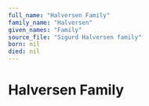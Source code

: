 ```yaml
---
full_name: "Halversen Family"
family_name: "Halversen"
given_names: "Family"
source_file: "Sigurd Halversen family"
born: nil
died: nil
---
```

# Halversen Family

